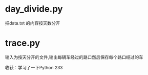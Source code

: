 # day_divide.py
把data.txt 的内容按天数分开
# trace.py 
输入为按天分开的文件,输出每辆车经过的路口然后保存每个路口经过的车

收获：学习了一下Python 233
